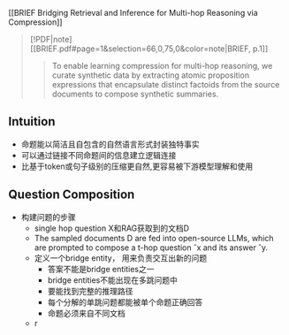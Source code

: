[[BRIEF Bridging Retrieval and Inference for Multi-hop Reasoning via Compression]]
> [!PDF|note] [[BRIEF.pdf#page=1&selection=66,0,75,0&color=note|BRIEF, p.1]]
> > To enable learning compression for multi-hop reasoning, we curate synthetic data by extracting atomic proposition expressions that encapsulate distinct factoids from the source documents to compose synthetic summaries.

## Intuition
- 命题能以简洁且自包含的自然语言形式封装独特事实
- 可以通过链接不同命题间的信息建立逻辑连接
- 比基于token或句子级别的压缩更自然,更容易被下游模型理解和使用

## Question Composition
- 构建问题的步骤
	- single hop question X和RAG获取到的文档D
	- The sampled documents D are fed into open-source LLMs, which are prompted to compose a t-hop question ˆx and its answer ˆy.
	- 定义一个bridge entity， 用来负责交互出新的问题
		- 答案不能是bridge entities之一 
		- bridge entities不能出现在多跳问题中 
		- 要能找到完整的推理路径 
		- 每个分解的单跳问题都能被单个命题正确回答 
		- 命题必须来自不同文档
	- r